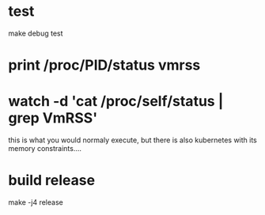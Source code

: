 # test
make debug test

# print /proc/PID/status vmrss

# watch -d 'cat /proc/self/status | grep VmRSS'
this is what you would normaly execute, but there is also kubernetes
with its memory constraints....

# build release
make -j4 release